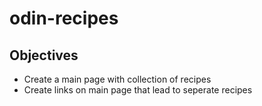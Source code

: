 # odin-recipes

## Objectives

- Create a main page with collection of recipes
- Create links on main page that lead to seperate recipes 